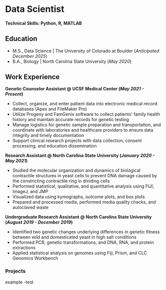 # Data Scientist

#### Technical Skills: Python, R, MATLAB

## Education					       		
- M.S., Data Science	| The University of Colorado at Boulder (_Anticipated December 2025_)
- B.A., Biology | North Carolina State University (_May 2020_)			

## Work Experience
**Genetic Counselor Assistant @ UCSF Medical Center (_May 2021 - Present_)**
- Collect, organize, and enter patient data into electronic medical record databases (Apex and FileMaker Pro)
- Utilize Progeny and FamGenix software to collect patients' family health history and maintain accurate records for genetic testing
- Manage logistics for genetic sample preparation and transportation, and coordinate with laboratories and healthcare providers to ensure data integrity and timely documentation
- Support clinical research projects with data collection, consent processing, and education dissemination

**Research Assistant @ North Carolina State University (_January 2020 - May 2021_)**
- Studied the molecular organization and dynamics of biological contractile structures in yeast cells to prevent DNA damage caused by the constricting contractile ring in dividing cells
- Performed statistical, qualitative, and quantitative analysis using FIJI, ImageJ, and JMP
- Visualized data using kymographs, outcome plots, and box plots
- Prepared and processed media, performed media quality checks, and autoclaved waste

**Undergraduate Research Assistant @ North Carolina State University (_August 2019 - December 2019_)**
- Identified two genetic changes underlying differences in genetic fitness between wild and domesticated yeast in high salt conditions
- Performed PCR, genetic transformations, and DNA, RNA, and protein extractions
- Applied statistical analysis on genomes using Fiji, Prism, and CLC Genomics Workbench

### Projects
example
-test
